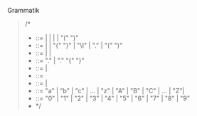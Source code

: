 
Grammatik

>/*
>* <match> ::= <expr> | <op> | <op><op> | <expr> <op> | "(" <op> ")" <expr>
>* <expr>  ::= <literal> | <expr> <op> <expr>  | <expr> "{" <NUMBER> "}" | <expr> "\I" | "." | "(" <expr> ")"
>* <op>    ::= <DOT> | <STAR> | <PLUS>
>* <DOT>   ::= "." <STAR>| "." "{" <NUMBER> "}"
>* <STAR>  ::= <DOT> <STAR> | <expr> <STAR>
>* <PLUS>  ::= <expr> <expr>
>* <literal> ::= <CHAR> | <literal> <CHAR>
>* <CHAR>  ::= "a" | "b" | "c" | ... | "z" | "A" | "B" | "C" | ... | "Z"| <DIGIT>
>* <NUMBER> ::= "0" | "1" | "2" | "3" | "4" | "5" | "6" | "7" | "8" | "9"
>* */


